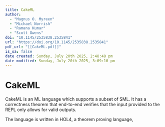 ```yaml
---
title: CakeML
author:
  - "Magnus O. Myreen"
  - "Michael Norrish"
  - "Ramana Kumar"
  - "Scott Owens"
doi: "10.1145/2535838.2535841"
url: "https://doi.org/10.1145/2535838.2535841"
pdf_url: "[[CakeML.pdf]]"
is_oa: false
date created: Sunday, July 20th 2025, 2:48:48 pm
date modified: Sunday, July 20th 2025, 3:09:10 pm
---
```


# CakeML

CakeML is an ML language which supports a subset of SML. It has a correctness theorem that end-to-end verifies that the input provided to the REPL only allows for valid outputs.

The language is written in HOL4, a theorem proving language, 